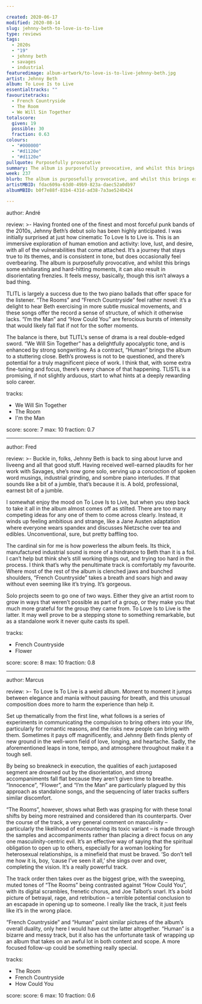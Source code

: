 ```yaml
---

created: 2020-06-17
modified: 2020-08-14
slug: jehnny-beth-to-love-is-to-live
type: reviews
tags:
  - 2020s
  - "19"
  - jehnny beth
  - savages
  - industrial
featuredimage: album-artwork/to-love-is-to-live-jehnny-beth.jpg
artist: Jehnny Beth
album: To Love Is to Live
essentialtracks: ""
favouritetracks:
  - French Countryside
  - The Room
  - We Will Sin Together
totalscore:
  given: 19
  possible: 30
  fraction: 0.63
colours:
  - "#000000"
  - "#d1120e"
  - "#d1120e"
pullquote: Purposefully provocative
summary: The album is purposefully provocative, and whilst this brings exhilarating and hard-hitting moments, it can also result in disorientating frenzies. It feels messy, basically, though this isn't always a bad thing.
week: 237
blurb: The album is purposefully provocative, and whilst this brings exhilarating and hard-hitting moments, it can also result in disorientating frenzies.
artistMBID: fdac609a-63d0-49b9-823a-daec52a0db97
albumMBID: b0f7e88f-81b4-431d-ad38-7a3ae524b424

---
```


author: André

review: >-
  Having fronted one of the finest and most forceful punk bands of the 2010s, Jehnny Beth’s debut solo has been highly anticipated. I was initially surprised at just how cinematic To Love Is to Live is. This is an immersive exploration of human emotion and activity: love, lust, and desire, with all of the vulnerabilities that come attached. It’s a journey that stays true to its themes, and is consistent in tone, but does occasionally feel overbearing. The album is purposefully provocative, and whilst this brings some exhilarating and hard-hitting moments, it can also result in disorientating frenzies. It feels messy, basically, though this isn’t always a bad thing.

  TLITL is largely a success due to the two piano ballads that offer space for the listener. “The Rooms” and “French Countryside” feel rather novel: it’s a delight to hear Beth exercising in more subtle musical movements, and these songs offer the record a sense of structure, of which it otherwise lacks. “I’m the Man” and “How Could You” are ferocious bursts of intensity that would likely fall flat if not for the softer moments.

  The balance is there, but TLITL‘s sense of drama is a real double-edged sword. “We Will Sin Together” has a delightfully apocalyptic tone, and is enhanced by strong songwriting. As a contract, “Human” brings the album to a stuttering close. Beth’s prowess is not to be questioned, and there’s potential for a truly magnificent piece of work. I think that, with some extra fine-tuning and focus, there’s every chance of that happening. TLISTL is a promising, if not slightly arduous, start to what hints at a deeply rewarding solo career.

tracks:
  - We Will Sin Together
  - The Room
  - I'm the Man

score:
  score: 7
  max: 10
  fraction: 0.7

---

author: Fred

review: >-
  Buckle in, folks, Jehnny Beth is back to sing about lurve and liveeng and all that good stuff. Having received well-earned plaudits for her work with Savages, she’s now gone solo, serving up a concoction of spoken word musings, industrial grinding, and sombre piano interludes. If that sounds like a bit of a jumble, that’s because it is. A bold, professional, earnest bit of a jumble.

  I somewhat enjoy the mood on To Love Is to Live, but when you step back to take it all in the album almost comes off as stilted. There are too many competing ideas for any one of them to come across clearly. Instead, it winds up feeling ambitious and strange, like a Jane Austen adaptation where everyone wears spandex and discusses Nietzsche over tea and edibles. Unconventional, sure, but pretty baffling too.

  The cardinal sin for me is how powerless the album feels. Its thick, manufactured industrial sound is more of a hindrance to Beth than it is a foil. I can’t help but think she’s still working things out, and trying too hard in the process. I think that’s why the penultimate track is comfortably my favourite. Where most of the rest of the album is clenched jaws and bunched shoulders, “French Countryside” takes a breath and soars high and away without even seeming like it’s trying. It’s gorgeous.

  Solo projects seem to go one of two ways. Either they give an artist room to grow in ways that weren’t possible as part of a group, or they make you that much more grateful for the group they came from. To Love Is to Live is the latter. It may well prove to be a stepping stone to something remarkable, but as a standalone work it never quite casts its spell.

tracks:
  - French Countryside
  - Flower

score:
  score: 8
  max: 10
  fraction: 0.8

---

author: Marcus

review: >-
  To Love Is To Live is a weird album. Moment to moment it jumps between elegance and mania without pausing for breath, and this unusual composition does more to harm the experience than help it.

  Set up thematically from the first line, what follows is a series of experiments in communicating the compulsion to bring others into your life, particularly for romantic reasons, and the risks new people can bring with them. Sometimes it pays off magnificently, and Jehnny Beth finds plenty of new ground in the well-worn field of love, longing, and heartache. Sadly, the aforementioned leaps in tone, tempo, and atmosphere throughout make it a tough sell.

  By being so breakneck in execution, the qualities of each juxtaposed segment are drowned out by the disorientation, and strong accompaniments fall flat because they aren’t given time to breathe. “Innocence”, “Flower”, and “I’m the Man” are particularly plagued by this approach as standalone songs, and the sequencing of later tracks suffers similar discomfort.

  “The Rooms”, however, shows what Beth was grasping for with these tonal shifts by being more restrained and considered than its counterparts. Over the course of the track, a very general comment on masculinity – particularly the likelihood of encountering its toxic variant – is made through the samples and accompaniments rather than placing a direct focus on any one masculinity-centric evil. It’s an effective way of saying that the spiritual obligation to open up to others, especially for a woman looking for heterosexual relationships, is a minefield that must be braved. ‘So don’t tell me how it is, boy, ‘cause I’ve seen it all,’ she sings over and over, completing the vision. It’s a really powerful track.

  The track order then takes over as the biggest gripe, with the sweeping, muted tones of “The Rooms” being contrasted against “How Could You”, with its digital scrambles, frenetic chorus, and Joe Talbot’s snarl. It’s a bold picture of betrayal, rage, and retribution – a terrible potential conclusion to an escapade in opening up to someone. I really like the track, it just feels like it’s in the wrong place.

  “French Countryside” and “Human” paint similar pictures of the album’s overall duality, only here I would have cut the latter altogether. “Human” is a bizarre and messy track, but it also has the unfortunate task of wrapping up an album that takes on an awful lot in both content and scope. A more focused follow-up could be something really special.

tracks:
  - The Room
  - French Countryside
  - How Could You

score:
  score: 6
  max: 10
  fraction: 0.6